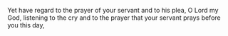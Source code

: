 Yet have regard to the prayer of your servant and to his plea, O Lord my God, listening to the cry and to the prayer that your servant prays before you this day,
